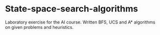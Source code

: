# State-space-search-algorithms
Laboratory exercise for the AI course. Written BFS, UCS and A* algorithms on given problems and heuristics. 
